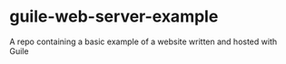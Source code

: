 # guile-web-server-example
A repo containing a basic example of a website written and hosted with Guile
